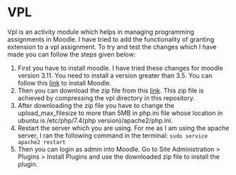 # VPL
Vpl is an activity module which helps in managing programming assignments in Moodle. I have tried to add the functionality of granting extension to  a vpl assignment. To try and test the changes which I have made you can follow the steps given below:
1. First you have to install moodle. I have tried these changes for moodle version 3.11. You need to install a version greater than 3.5. You can follow this [link](https://docs.moodle.org/400/en/Step-by-step_Installation_Guide_for_Ubuntu) to install Moodle.
2. Then you can download the zip file from this [link](https://drive.google.com/file/d/1znAP1K1fgBIFrH_1tlg2G2WATSHAoGAh/view?usp=sharing). This zip file is achieved by compressing the vpl directory in this repository.
3. After downloading the zip file you have to change the upload_max_filesize to more than 5MB in php.ini file whose location in ubuntu is /etc/php/7.4(php version)/apache2/php.ini. 
4. Restart the server which you are using. For me as I am using the apache server, I ran the following command in the terminal:
`
    sudo service apache2 restart
`   
5. Then you can login as admin into Moodle. Go to Site Administration > Plugins > Install Plugins and use the downloaded zip file to install the plugin.